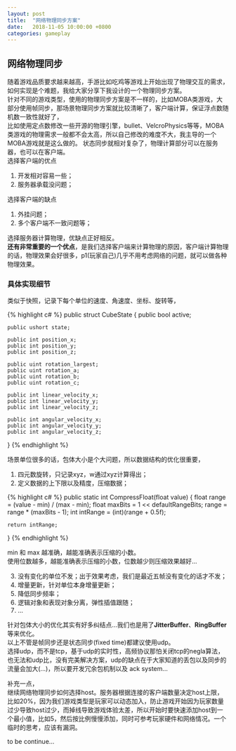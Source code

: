 ```yaml
---
layout: post
title:  "网络物理同步方案"
date:   2018-11-05 10:00:00 +0800
categories: gameplay
---
```

## 网络物理同步

随着游戏品质要求越来越高，手游比如吃鸡等游戏上开始出现了物理交互的需求，如何实现是个难题，我给大家分享下我设计的一个物理同步方案。<br>
针对不同的游戏类型，使用的物理同步方案是不一样的，比如MOBA类游戏，大部分使用帧同步，那场景物理同步方案就比较清晰了，客户端计算，保证浮点数随机数一致性就好了，<br>
比如使用定点数修改一些开源的物理引擎，bullet、VelcroPhysics等等，MOBA类游戏的物理需求一般都不会太高，所以自己修改的难度不大，我主导的一个MOBA游戏就是这么做的。
状态同步就相对复杂了，物理计算部分可以在服务器，也可以在客户端。<br>
选择客户端的优点
1. 开发相对容易一些；
2. 服务器承载没问题；

选择客户端的缺点
1. 外挂问题；
2. 多个客户端不一致问题等；

选择服务器计算物理，优缺点正好相反。<br>
**还有非常重要的一个优点**，是我们选择客户端来计算物理的原因，客户端计算物理的话，物理效果会好很多，p1(玩家自己)几乎不用考虑网络的问题，就可以做各种物理效果。

### 具体实现细节
类似于快照，记录下每个单位的速度、角速度、坐标、旋转等，<br>

{% highlight c# %}
public struct CubeState
{
    public bool active;

    public ushort state;

    public int position_x;
    public int position_y;
    public int position_z;

    public uint rotation_largest;
    public uint rotation_a;
    public uint rotation_b;
    public uint rotation_c;

    public int linear_velocity_x;
    public int linear_velocity_y;
    public int linear_velocity_z;

    public int angular_velocity_x;
    public int angular_velocity_y;
    public int angular_velocity_z;
}
{% endhighlight %}

场景单位很多的话，包体大小是个大问题，所以数据结构的优化很重要，<br>
1. 四元数旋转，只记录xyz，w通过xyz计算得出；
2. 定义数据的上下限以及精度，压缩数据；

{% highlight c# %}
public static int CompressFloat(float value)
{
	float range = (value - min) / (max - min);
	float maxBits = 1 << defaultRangeBits;
	range = range * (maxBits - 1);
	int intRange = (int)(range + 0.5f);

	return intRange;
}
{% endhighlight %}

min 和 max 越准确，越能准确表示压缩的小数。<br>
使用位数越多，越能准确表示压缩的小数，位数越少则压缩效果越好...<br>
 
3. 没有变化的单位不发；出于效果考虑，我们是最近五帧没有变化的话才不发；
4. 增量更新，针对单位本身增量更新；
5. 降低同步频率；
6. 逻辑对象和表现对象分离，弹性插值跟随；
7. ...

针对包体大小的优化其实有好多纠结点…我们也是用了**JitterBuffer**、**RingBuffer**等来优化。<br>
以上不管是帧同步还是状态同步(fixed time)都建议使用udp。<br> 
选择udp，而不是tcp，基于udp的实时性，高频协议那怕关闭tcp的negla算法，也无法和udp比，没有完美解决方案，udp的缺点在于大家知道的丢包以及同步的流量会加大(...)，所以要开发冗余包机制以及 ack  system…<br>


补充一点，<br>
继续网络物理同步如何选择host。服务器根据连接的客户端数量决定host上限，比如20%，因为我们游戏类型是玩家可以动态加入，防止游戏开始因为玩家数量过少导致host过少，而掉线导致游戏体验太差，所以开始时要快速添加host到一个最小值，比如5，然后按比例慢慢添加，同时可参考玩家硬件和网络情况。一个临时的思考，应该有漏洞。<br>

to be continue...<br>

